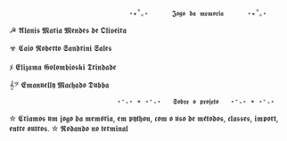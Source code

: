                                   ⋆✴︎˚｡⋆      𝕵𝖔𝖌𝖔 𝖉𝖆 𝖒𝖊𝖒𝖔𝖗𝖎𝖆      ⋆✴︎˚｡⋆
☭  𝕬𝖑𝖆𝖓𝖎𝖘 𝕸𝖆𝖗𝖎𝖆 𝕸𝖊𝖓𝖉𝖊𝖘 𝖉𝖊 𝕺𝖑𝖎𝖛𝖊𝖎𝖗𝖆    

☣  𝕮𝖆𝖎𝖔 𝕽𝖔𝖇𝖊𝖗𝖙𝖔 𝕾𝖆𝖓𝖉𝖗𝖎𝖓𝖎 𝕾𝖆𝖑𝖊𝖘

ﾒ  𝕰𝖑𝖎𝖟𝖆𝖒𝖆 𝕲𝖔𝖑𝖔𝖒𝖇𝖎𝖔𝖘𝖐𝖎 𝕿𝖗𝖎𝖓𝖉𝖆𝖉𝖊 

𝄞𝄢 𝕰𝖒𝖆𝖓𝖚𝖊𝖑𝖑𝖞 𝕸𝖆𝖈𝖍𝖆𝖉𝖔 𝕯𝖚𝖇𝖇𝖆

                               ⋆⁺₊⋆ ☀︎ ⋆⁺₊⋆   𝕾𝖔𝖇𝖗𝖊 𝖔 𝖕𝖗𝖔𝖏𝖊𝖙𝖔   ⋆⁺₊⋆ ☀︎ ⋆⁺₊⋆ 
✮ 𝕮𝖗𝖎𝖆𝖒𝖔𝖘 𝖚𝖒 𝖏𝖔𝖌𝖔 𝖉𝖆 𝖒𝖊𝖒𝖔́𝖗𝖎𝖆, 𝖊𝖒 𝖕𝖞𝖙𝖍𝖔𝖓, 𝖈𝖔𝖒 𝖔 𝖚𝖘𝖔 𝖉𝖊 𝖒𝖊́𝖙𝖔𝖉𝖔𝖘, 𝖈𝖑𝖆𝖘𝖘𝖊𝖘, 𝖎𝖒𝖕𝖔𝖗𝖙, 𝖊𝖓𝖙𝖗𝖊 𝖔𝖚𝖙𝖗𝖔𝖘.
✮ 𝕽𝖔𝖉𝖆𝖓𝖉𝖔 𝖓𝖔 𝖙𝖊𝖗𝖒𝖎𝖓𝖆𝖑
